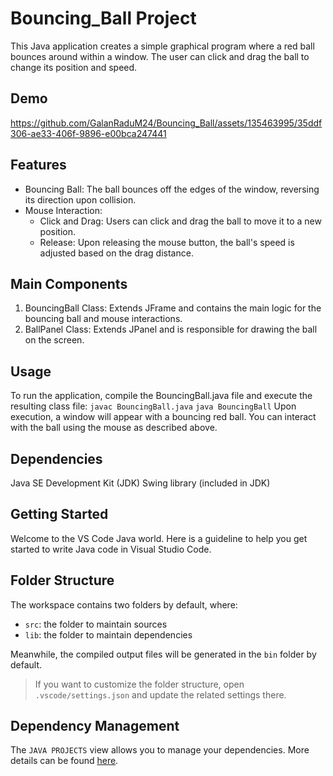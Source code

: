 # Bouncing_Ball Project
This Java application creates a simple graphical program where a red ball bounces around within a window. The user can click and drag the ball to change its position and speed.

## Demo

https://github.com/GalanRaduM24/Bouncing_Ball/assets/135463995/35ddf306-ae33-406f-9896-e00bca247441

## Features
- Bouncing Ball: The ball bounces off the edges of the window, reversing its direction upon collision.
- Mouse Interaction:
  - Click and Drag: Users can click and drag the ball to move it to a new position.
  - Release: Upon releasing the mouse button, the ball's speed is adjusted based on the drag distance.
 
## Main Components
1. BouncingBall Class: Extends JFrame and contains the main logic for the bouncing ball and mouse interactions.
2. BallPanel Class: Extends JPanel and is responsible for drawing the ball on the screen.

## Usage
To run the application, compile the BouncingBall.java file and execute the resulting class file:
`javac BouncingBall.java`
`java BouncingBall`
Upon execution, a window will appear with a bouncing red ball. You can interact with the ball using the mouse as described above.

## Dependencies
Java SE Development Kit (JDK)
Swing library (included in JDK)

## Getting Started

Welcome to the VS Code Java world. Here is a guideline to help you get started to write Java code in Visual Studio Code.

## Folder Structure

The workspace contains two folders by default, where:

- `src`: the folder to maintain sources
- `lib`: the folder to maintain dependencies

Meanwhile, the compiled output files will be generated in the `bin` folder by default.

> If you want to customize the folder structure, open `.vscode/settings.json` and update the related settings there.

## Dependency Management

The `JAVA PROJECTS` view allows you to manage your dependencies. More details can be found [here](https://github.com/microsoft/vscode-java-dependency#manage-dependencies).
